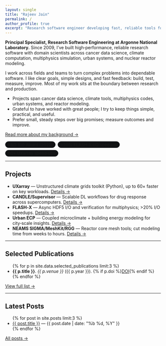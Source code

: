 ```yaml
---
layout: single
title: "Rajeev Jain"
permalink: /
author_profile: true
excerpt: "Research software engineer developing fast, reliable tools for scientific discovery at scale."
---
```


<div class="page-intro" style="margin-top:.5rem">
  <p><strong>Principal Specialist, Research Software Engineering at Argonne National Laboratory.</strong> Since 2009, I’ve built high‑performance, reliable research software with domain scientists across cancer data science, climate computation, multiphysics simulation, urban systems, and nuclear reactor modeling.</p>
  <p>I work across fields and teams to turn complex problems into dependable software. I like clear goals, simple designs, and fast feedback: build, test, measure, improve. Most of my work sits at the boundary between research and production.</p>
  <ul>
    <li>Projects span cancer data science, climate tools, multiphysics codes, urban systems, and reactor modeling.</li>
    <li>Grateful to have worked with great people; I try to keep things simple, practical, and useful.</li>
    <li>Prefer small, steady steps over big promises; measure outcomes and improve.</li>
  </ul>
  
  <p style="margin-top:.4rem"><a href="/about/">Read more about my background →</a></p>
</div>

<div class="achievements" style="margin:.6rem 0 0.8rem;display:flex;gap:.4rem;flex-wrap:wrap">
  <span style="font-size:.85rem;border:1px solid #1b1b1f;border-radius:999px;padding:.1rem .5rem;background:#111214">R&D 100 Award (2022)</span>
  <span style="font-size:.85rem;border:1px solid #1b1b1f;border-radius:999px;padding:.1rem .5rem;background:#111214">>20% FLASH‑X I/O speedup</span>
  <span style="font-size:.85rem;border:1px solid #1b1b1f;border-radius:999px;padding:.1rem .5rem;background:#111214">60× UXarray speed‑ups</span>
</div>

<hr/>

<h2>Projects</h2>
<ul>
  <li><strong>UXarray</strong> — Unstructured climate grids toolkit (Python), up to 60× faster on key workloads. <a href="/projects/#uxarray" class="small">Details →</a></li>
  <li><strong>CANDLE/Supervisor</strong> — Scalable DL workflows for drug response across supercomputers. <a href="/projects/#candle" class="small">Details →</a></li>
  <li><strong>FLASH‑X</strong> — Async HDF5 I/O and verification for multiphysics; >20% I/O speedups. <a href="/projects/#flashx" class="small">Details →</a></li>
  <li><strong>Urban ECP</strong> — Coupled microclimate + building energy modeling for city‑scale insights. <a href="/projects/#urban-ecp" class="small">Details →</a></li>
  <li><strong>NEAMS SIGMA/MeshKit/RGG</strong> — Reactor core mesh tools; cut modeling time from weeks to hours. <a href="/projects/#neams" class="small">Details →</a></li>
</ul>

<hr/>

<h2>Selected Publications</h2>
<ul>
  {% for p in site.data.selected_publications limit:3 %}
    <li class="pub-item"><strong>{{ p.title }}</strong>. <em>{{ p.venue }}</em> ({{ p.year }}). {% if p.doi %}<a href="{{ p.doi }}" target="_blank">DOI</a>{% endif %}</li>
  {% endfor %}
</ul>
<p><a href="/publications/">View full list →</a></p>

<hr/>

<h2>Latest Posts</h2>
<ul>
  {% for post in site.posts limit:3 %}
    <li><a href="{{ post.url | relative_url }}">{{ post.title }}</a> <span class="small">— {{ post.date | date: "%b %d, %Y" }}</span></li>
  {% endfor %}
</ul>
<p><a href="/year-archive/">All posts →</a></p>
